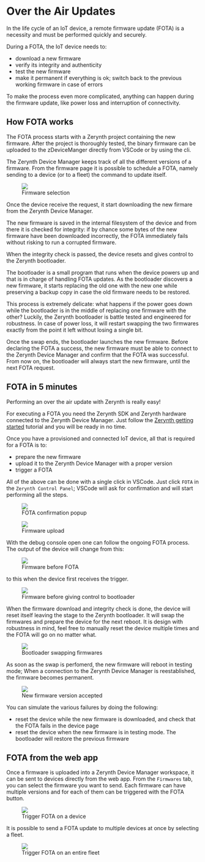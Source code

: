 # **Over the Air Updates**

In the life cycle of an IoT device, a remote firmware update (FOTA) is a necessity and must be performed quickly and securely.


During a FOTA, the IoT device needs to:

- download a new firmware
- verify its integrity and authenticity
- test the new firmware
- make it permanent if everything is ok; switch back to the previous working firmware in case of errors

To make the process even more complicated, anything can happen during the firmware update, like power loss and interruption of connectivity.

## **How FOTA works**

The FOTA process starts with a Zerynth project containing the new firmware. After the project is thoroughly tested, the binary firmware can be uploaded to the zDeviceManger directly from VSCode or by using the cli. 

The Zerynth Device Manager keeps track of all the different versions of a firmware. From the firmware page it is possible to schedule a FOTA, namely sending to a device (or to a fleet) the command to update itself.

<figure>
    <a data-fancybox="gallery" href="../img/fota-firmware-selection.png">
        <img src="../img/fota-firmware-selection.png" />
    </a>
    <figcaption>Firmware selection</figcaption>
</figure>

Once the device receive the request, it start downloading the new firmare from the Zerynth Device Manager.

The new firmware is saved in the internal filesystem of the device and from there it is checked for integrity: if by chance some bytes of the new firmware have been downloaded incorrectly, the FOTA immediately fails without risking to run a corrupted firmware.

When the integrity check is passed, the device resets and gives control to the Zerynth bootloader.

The bootloader is a small program that runs when the device powers up and that is in charge of handling FOTA updates. As the bootloader discovers a new firmware, it starts replacing the old one with the new one while preserving a backup copy in case the old firmware needs to be restored.

This process is extremely delicate: what happens if the power goes down while the bootloader is in the middle of replacing one firmware with the other? Luckily, the Zerynth bootloader is battle tested and engineered for robustness. In case of power loss, it will restart swapping the two firmwares exactly from the point it left without losing a single bit.

Once the swap ends, the bootloader launches the new firmware. Before declaring the FOTA a success, the new firmware must be able to connect to the Zerynth Device Manager and confirm that the FOTA was successful. From now on, the bootloader will always start the new firmware, until the next FOTA request.


## **FOTA in 5 minutes**

Performing an over the air update with Zerynth is really easy!

For executing a FOTA you need the Zerynth SDK and Zerynth hardware connected to the Zerynth Device Manager.
Just follow the [Zerynth getting started](../gettingstarted/index.md) tutorial and you will be ready in no time.

Once you have a provisioned and connected IoT device, all that is required for a FOTA is to:

- prepare the new firmware
- upload it to the Zerynth Device Manager with a proper version
- trigger a FOTA

All of the above can be done with a single click in VSCode. Just click `FOTA` in the `Zerynth Control Panel`; VSCode will ask for confirmation and will start performing all the steps.

<figure>
    <a data-fancybox="gallery" href="../img/fota-confirmation.png">
        <img src="../img/fota-confirmation.png"/>
    </a>
    <figcaption>FOTA confirmation popup</figcaption>
</figure>

<figure>
    <a data-fancybox="gallery" href="../img/fota-upload.png">
        <img src="../img/fota-upload.png"/>
    </a>
    <figcaption>Firmware upload</figcaption>
</figure>



With the debug console open one can follow the ongoing FOTA process. 
The output of the device will change from this:

<figure>
    <a data-fancybox="gallery" href="../img/fota-step-0.png">
        <img src="../img/fota-step-0.png" />
    </a>
    <figcaption>Firmware before FOTA</figcaption>
</figure>


to this when the device first receives the trigger.

<figure>
    <a data-fancybox="gallery" href="../img/fota-step-1.png">
        <img src="../img/fota-step-1.png" />
    </a>
    <figcaption>Firmware before giving control to bootloader</figcaption>
</figure>

When the firmware download and integrity check is done, the device will reset itself leaving the stage to the Zerynth bootloader.
It will swap the firmwares and prepare the device for the next reboot. It is design with robustness in mind, feel free to manually reset the device multiple times and the FOTA will go on no matter what. 

<figure>
    <a data-fancybox="gallery" href="../img/fota-bootloader.png">
        <img src="../img/fota-bootloader.png" />
    </a>
    <figcaption>Bootloader swapping firmwares</figcaption>
</figure>


As soon as the swap is perfomerd, the new firmware will reboot in testing mode;
When a connection to the Zerynth Device Manager is reestablished, the firmware becomes permanent.

<figure>
    <a data-fancybox="gallery" href="../img/fota-permanent.png">
        <img src="../img/fota-permanent.png" />
    </a>
    <figcaption>New firmware version accepted</figcaption>
</figure>

You can simulate the various failures by doing the following:

- reset the device while the new firmware is downloaded, and check that the FOTA fails in the device page
- reset the device when the new firmware is in testing mode. The bootloader will restore the previous firmware

## **FOTA from the web app**

Once a firmware is uploaded into a Zerynth Device Manager workspace, it can be sent to devices directly from the web app. From the `Firmwares` tab, 
you can select the firmware you want to send. Each firmware can have multiple versions and for each of them can be triggered with the FOTA button.

<figure>
    <a data-fancybox="gallery" href="../img/fota-device.png">
        <img src="../img/fota-device.png" />
    </a>
    <figcaption>Trigger FOTA on a device</figcaption>
</figure>


It is possible to send a FOTA update to multiple devices at once by selecting a fleet.

<figure>
    <a data-fancybox="gallery" href="../img/fota-fleet.png">
        <img src="../img/fota-fleet.png" />
    </a>
    <figcaption>Trigger FOTA on an entire fleet</figcaption>
</figure>



















